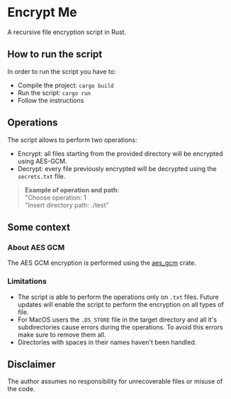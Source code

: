 # Encrypt Me
A recursive file encryption script in Rust.
## How to run the script
In order to run the script you have to:
* Compile the project: ```cargo build```
* Run the script: ```cargo run```
* Follow the instructions

## Operations
The script allows to perform two operations:
* Encrypt: all files starting from the provided directory will be encrypted using AES-GCM.
* Decrypt: every file previously encrypted will be decrypted using the ```secrets.txt``` file.

> **Example of operation and path:** <br>
> "Choose operation: 1 <br>
> "Insert directory path: ./test"

## Some context
### About AES GCM
The AES GCM encryption is performed using the [aes_gcm](https://docs.rs/aes-gcm/latest/aes_gcm/) crate.
### Limitations
* The script is able to perform the operations only on ```.txt``` files. Future updates will enable the script to perform the encryption on all types of file. 
* For MacOS users the ```.DS_STORE``` file in the target directory and all it's subdirectories cause errors during the operations. To avoid this errors make sure to remove them all.
* Directories with spaces in their names haven't been handled.
## Disclaimer
The author assumes no responsibility for unrecoverable files or misuse of the code.
